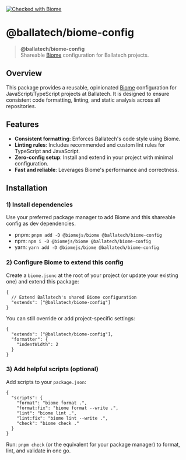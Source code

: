 [![Checked with Biome](https://img.shields.io/badge/Checked_with-Biome-60a5fa?style=flat&logo=biome)](https://biomejs.dev)

# @ballatech/biome-config

> **@ballatech/biome-config**  
> Shareable [Biome](https://biomejs.dev/) configuration for Ballatech projects.

## Overview

This package provides a reusable, opinionated [Biome](https://biomejs.dev/) configuration for JavaScript/TypeScript projects at Ballatech. It is designed to ensure consistent code formatting, linting, and static analysis across all repositories.

## Features

- **Consistent formatting**: Enforces Ballatech's code style using Biome.
- **Linting rules**: Includes recommended and custom lint rules for TypeScript and JavaScript.
- **Zero-config setup**: Install and extend in your project with minimal configuration.
- **Fast and reliable**: Leverages Biome's performance and correctness.

## Installation

### 1) Install dependencies

Use your preferred package manager to add Biome and this shareable config as dev dependencies.

- pnpm: `pnpm add -D @biomejs/biome @ballatech/biome-config`
- npm: `npm i -D @biomejs/biome @ballatech/biome-config`
- yarn: `yarn add -D @biomejs/biome @ballatech/biome-config`

### 2) Configure Biome to extend this config

Create a `biome.jsonc` at the root of your project (or update your existing one) and extend this package:

```jsonc
{
  // Extend Ballatech's shared Biome configuration
  "extends": ["@ballatech/biome-config"]
}
```

You can still override or add project-specific settings:

```jsonc
{
  "extends": ["@ballatech/biome-config"],
  "formatter": {
    "indentWidth": 2
  }
}
```

### 3) Add helpful scripts (optional)

Add scripts to your `package.json`:

```jsonc
{
  "scripts": {
    "format": "biome format .",
    "format:fix": "biome format --write .",
    "lint": "biome lint .",
    "lint:fix": "biome lint --write .",
    "check": "biome check ."
  }
}
```

Run: `pnpm check` (or the equivalent for your package manager) to format, lint, and validate in one go.

